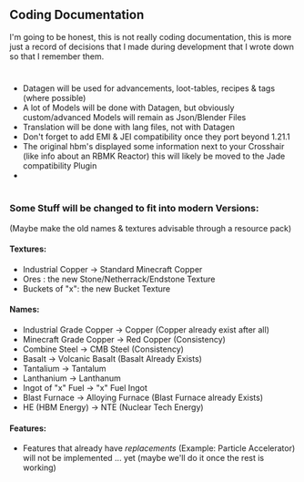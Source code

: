 ## Coding Documentation
I'm going to be honest, this is not really coding documentation, this is more just a record of decisions that I made during development that I wrote down so that I remember them.
#
- Datagen will be used for advancements, loot-tables, recipes & tags (where possible)
- A lot of Models will be done with Datagen, but obviously custom/advanced Models will remain as Json/Blender Files
- Translation will be done with lang files, not with Datagen
- Don't forget to add EMI & JEI compatibility once they port beyond 1.21.1
- The original hbm's displayed some information next to your Crosshair (like info about an RBMK Reactor) this will likely be moved to the Jade compatibility Plugin
- 
#
### Some Stuff will be changed to fit into modern Versions:
(Maybe make the old names & textures advisable through a resource pack)
#### Textures:
- Industrial Copper -> Standard Minecraft Copper
- Ores : the new Stone/Netherrack/Endstone Texture
- Buckets of "x": the new Bucket Texture
#### Names:
- Industrial Grade Copper -> Copper (Copper already exist after all)
- Minecraft Grade Copper -> Red Copper (Consistency)
- Combine Steel -> CMB Steel (Consistency)
- Basalt -> Volcanic Basalt (Basalt Already Exists)
- Tantalium -> Tantalum
- Lanthanium -> Lanthanum
- Ingot of "x" Fuel -> "x" Fuel Ingot
- Blast Furnace -> Alloying Furnace (Blast Furnace already Exists)
- HE (HBM Energy) -> NTE (Nuclear Tech Energy)
#### Features:
- Features that already have *replacements* (Example: Particle Accelerator) will not be implemented ... yet (maybe we'll do it once the rest is working)
